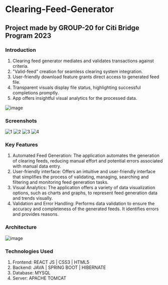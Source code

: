 # Clearing-Feed-Generator

## Project made by GROUP-20 for Citi Bridge Program 2023

### Introduction
1) Clearing feed generator mediates and validates transactions against criteria.
2) "Valid-feed" creation for seamless clearing system integration.
3) User-friendly download feature grants direct access to generated feed file.
4) Transparent visuals display file status, highlighting successful completions promptly.
5) App offers insightful visual analytics for the processed data.


![image](https://github.com/SonakshiGoyal/Clearing-Feed-Generator/assets/96622106/face626f-2d58-407c-a9a4-d5b539d416d8) 

### Screenshots
![1](https://github.com/SonakshiGoyal/Clearing-Feed-Generator/assets/96622106/2ccaef5c-74e4-4c13-a0f5-ebc3b3de610d)
![2](https://github.com/SonakshiGoyal/Clearing-Feed-Generator/assets/96622106/b04d7c30-540e-4b08-b134-448c5882de1b)
![3](https://github.com/SonakshiGoyal/Clearing-Feed-Generator/assets/96622106/679f318b-4b95-47ea-8bf4-7950813a4137)
![4](https://github.com/SonakshiGoyal/Clearing-Feed-Generator/assets/96622106/e62cdf58-c9e3-499f-a207-293cdb767d73)

### Key Features
1. Automated Feed Generation: The application automates the generation of clearing feeds, reducing manual effort and potential errors associated with manual data entry.
2. User-friendly interface: Offers an intuitive and user-friendly interface that simplifies the process of validating, managing, searching and filtering and monitoring feed generation tasks.
3. Visual Analytics: The application offers a variety of data visualization options, such as charts and graphs, to represent feed generation data and trends visually.
4. Validation and Error Handling: Performs data validation to ensure the accuracy and completeness of the generated feeds. It identifies errors and provides reasons.

### Architecture
![image](https://github.com/SonakshiGoyal/Clearing-Feed-Generator/assets/96622106/ef104500-f956-4a81-a7a1-d9f0095cabbe)

### Technologies Used
1. Frontend: REACT JS | CSS3 | HTML5
2. Backend: JAVA | SPRING BOOT | HIBERNATE
3. Database: MYSQL
4. Server: APACHE TOMCAT

